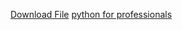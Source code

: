[Download File](https://github.com/prateekb1/download_file_prac/raw/master/Design%20Patterns_%20Elements_of%20Reusable.pdf)
[python for professionals](https://github.com/prateekb1/download_file_prac/blob/master/PythonNotesForProfessionals.pdf)